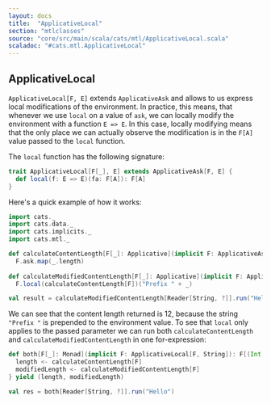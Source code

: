 ```yaml
---
layout: docs
title:  "ApplicativeLocal"
section: "mtlclasses"
source: "core/src/main/scala/cats/mtl/ApplicativeLocal.scala"
scaladoc: "#cats.mtl.ApplicativeLocal"
---
```


## ApplicativeLocal

`ApplicativeLocal[F, E]` extends `ApplicativeAsk` and allows to us express local modifications of the environment.
In practice, this means, that whenever we use `local` on a value of `ask`, we can locally modify the environment with a function `E => E`.
In this case, locally modifying means that the only place we can actually observe the modification is in the `F[A]` value passed to the `local` function.

The `local` function has the following signature: 

```scala
trait ApplicativeLocal[F[_], E] extends ApplicativeAsk[F, E] {
  def local(f: E => E)(fa: F[A]): F[A]
}
```


Here's a quick example of how it works:

```scala mdoc
import cats._
import cats.data._
import cats.implicits._
import cats.mtl._

def calculateContentLength[F[_]: Applicative](implicit F: ApplicativeAsk[F, String]): F[Int] =
  F.ask.map(_.length)
  
def calculateModifiedContentLength[F[_]: Applicative](implicit F: ApplicativeLocal[F, String]): F[Int] =
  F.local(calculateContentLength[F])("Prefix " + _)

val result = calculateModifiedContentLength[Reader[String, ?]].run("Hello")

```

We can see that the content length returned is 12, because the string `"Prefix "` is prepended to the environment value.
To see that `local` only applies to the passed parameter we can run both `calculateContentLength` and
 `calculateModifiedContentLength` in one for-expression:

```scala mdoc
def both[F[_]: Monad](implicit F: ApplicativeLocal[F, String]): F[(Int, Int)] = for {
  length <- calculateContentLength[F]
  modifiedLength <- calculateModifiedContentLength[F]
} yield (length, modifiedLength)

val res = both[Reader[String, ?]].run("Hello")
```
